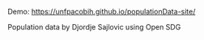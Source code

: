 Demo: https://unfpacobih.github.io/populationData-site/
  
Population data by Djordje Sajlovic using Open SDG
